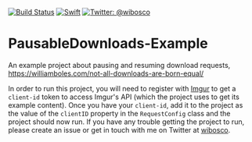 [![Build Status](https://travis-ci.org/wibosco/UnequalDownloads-Example.svg)](https://travis-ci.org/wibosco/PausableDownloads-Example)
<a href="https://swift.org"><img src="https://img.shields.io/badge/Swift-5-orange.svg?style=flat" alt="Swift" /></a>
<a href="https://twitter.com/wibosco"><img src="https://img.shields.io/badge/twitter-@wibosco-blue.svg?style=flat" alt="Twitter: @wibosco" /></a>

# PausableDownloads-Example
An example project about pausing and resuming download requests, https://williamboles.com/not-all-downloads-are-born-equal/

In order to run this project, you will need to register with [Imgur](https://api.imgur.com/oauth2/addclient) to get a `client-id` token to access Imgur's API (which the project uses to get its example content). Once you have your `client-id`, add it to the project as the value of the `clientID` property in the `RequestConfig` class and the project should now run. If you have any trouble getting the project to run, please create an issue or get in touch with me on Twitter at [wibosco](https://twitter.com/wibosco).
